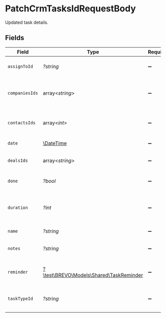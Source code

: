 # PatchCrmTasksIdRequestBody

Updated task details.


## Fields

| Field                                                                          | Type                                                                           | Required                                                                       | Description                                                                    | Example                                                                        |
| ------------------------------------------------------------------------------ | ------------------------------------------------------------------------------ | ------------------------------------------------------------------------------ | ------------------------------------------------------------------------------ | ------------------------------------------------------------------------------ |
| `assignToId`                                                                   | *?string*                                                                      | :heavy_minus_sign:                                                             | User id to whom task is assigned                                               | 5faab4b7f195bb3c4c31e62a                                                       |
| `companiesIds`                                                                 | array<*string*>                                                                | :heavy_minus_sign:                                                             | Companies ids for companies a task is linked to                                | 61a5ce58c5d4795761045990,61a5ce58c5d4795761045991,61a5ce58c5d4795761045992     |
| `contactsIds`                                                                  | array<*int*>                                                                   | :heavy_minus_sign:                                                             | Contact ids for contacts linked to this task                                   | 1,2,3                                                                          |
| `date`                                                                         | [\DateTime](https://www.php.net/manual/en/class.datetime.php)                  | :heavy_minus_sign:                                                             | Task date/time                                                                 | 2021-11-01T17:44:54.668Z                                                       |
| `dealsIds`                                                                     | array<*string*>                                                                | :heavy_minus_sign:                                                             | Deal ids for deals a task is linked to                                         | 61a5ce58c5d4795761045990,61a5ce58c5d4795761045991,61a5ce58c5d4795761045992     |
| `done`                                                                         | *?bool*                                                                        | :heavy_minus_sign:                                                             | Task marked as done                                                            | false                                                                          |
| `duration`                                                                     | *?int*                                                                         | :heavy_minus_sign:                                                             | Duration of task in milliseconds [1 minute = 60000 ms]                         | 600000                                                                         |
| `name`                                                                         | *?string*                                                                      | :heavy_minus_sign:                                                             | Name of task                                                                   | Task: Connect with client                                                      |
| `notes`                                                                        | *?string*                                                                      | :heavy_minus_sign:                                                             | Notes added to a task                                                          | In communication with client for resolution of queries.                        |
| `reminder`                                                                     | [?\test\BREVO\Models\Shared\TaskReminder](../../Models/Shared/TaskReminder.md) | :heavy_minus_sign:                                                             | Task reminder date/time for a task                                             |                                                                                |
| `taskTypeId`                                                                   | *?string*                                                                      | :heavy_minus_sign:                                                             | Id for type of task e.g Call / Email / Meeting etc.                            | 61a5cd07ca1347c82306ad09                                                       |